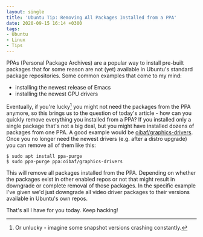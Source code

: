 ```yaml
---
layout: single
title: 'Ubuntu Tip: Removing All Packages Installed from a PPA'
date: 2020-09-15 16:14 +0300
tags:
- Ubuntu
- Linux
- Tips
---
```


PPAs (Personal Package Archives) are a popular way to install pre-built packages that
for some reason are not (yet) available in Ubuntu's standard package repositories.
Some common examples that come to my mind:

- installing the newest release of Emacs
- installing the newest GPU drivers

Eventually, if you're lucky[^1] you might not need the packages from the PPA
anymore, so this brings us to the question of today's article - how can you
quickly remove everything you installed from a PPA?  If you installed only a
single package that's not a big deal, but you might have installed dozens of
packages from one PPA. A good example would be
[oibaf/graphics-drivers](https://launchpad.net/~oibaf/+archive/ubuntu/graphics-drivers).
Once you no longer need the newest drivers (e.g. after a distro upgrade) you can
remove all of them like this:

```console
$ sudo apt install ppa-purge
$ sudo ppa-purge ppa:oibaf/graphics-drivers
```

This will remove all packages installed from the PPA. Depending on whether the
packages exist in other enabled repos or not that might result in downgrade or
complete removal of those packages. In the specific example I've given we'd just
downgrade all video driver packages to their versions available in Ubuntu's own
repos.

That's all I have for you today. Keep hacking!

[^1]: Or unlucky - imagine some snapshot versions crashing constantly.
